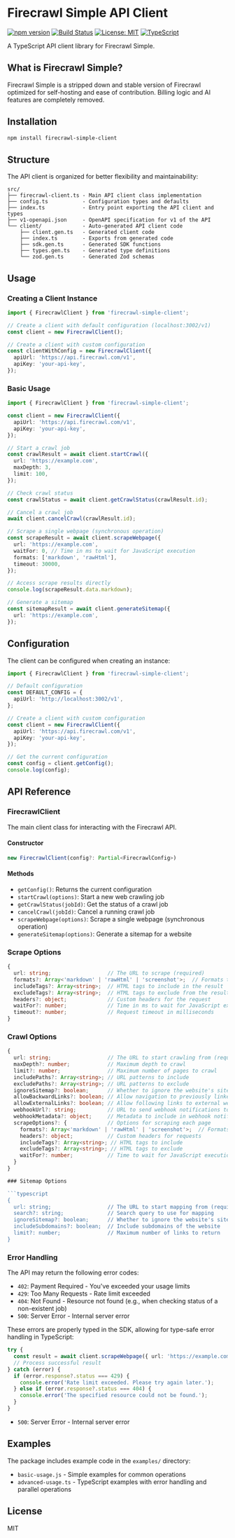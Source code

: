 # Firecrawl Simple API Client

[![npm version](https://img.shields.io/npm/v/firecrawl-simple-client.svg)](https://www.npmjs.com/package/firecrawl-simple-client)
[![Build Status](https://github.com/Sacode/firecrawl-simple-client/actions/workflows/ci.yml/badge.svg)](https://github.com/Sacode/firecrawl-simple-client/actions/workflows/ci.yml)
[![License: MIT](https://img.shields.io/badge/License-MIT-blue.svg)](https://opensource.org/licenses/MIT)
[![TypeScript](https://img.shields.io/badge/TypeScript-5.8%2B-blue)](https://www.typescriptlang.org/)

A TypeScript API client library for Firecrawl Simple.

## What is Firecrawl Simple?

Firecrawl Simple is a stripped down and stable version of Firecrawl optimized for self-hosting and ease of contribution. Billing logic and AI features are completely removed.

## Installation

```bash
npm install firecrawl-simple-client
```

## Structure

The API client is organized for better flexibility and maintainability:

```
src/
├── firecrawl-client.ts - Main API client class implementation
├── config.ts           - Configuration types and defaults
├── index.ts            - Entry point exporting the API client and types
├── v1-openapi.json     - OpenAPI specification for v1 of the API
└── client/             - Auto-generated API client code
    ├── client.gen.ts   - Generated client code
    ├── index.ts        - Exports from generated code
    ├── sdk.gen.ts      - Generated SDK functions
    ├── types.gen.ts    - Generated type definitions
    └── zod.gen.ts      - Generated Zod schemas
```

## Usage

### Creating a Client Instance

```typescript
import { FirecrawlClient } from 'firecrawl-simple-client';

// Create a client with default configuration (localhost:3002/v1)
const client = new FirecrawlClient();

// Create a client with custom configuration
const clientWithConfig = new FirecrawlClient({
  apiUrl: 'https://api.firecrawl.com/v1',
  apiKey: 'your-api-key',
});
```

### Basic Usage

```typescript
import { FirecrawlClient } from 'firecrawl-simple-client';

const client = new FirecrawlClient({
  apiUrl: 'https://api.firecrawl.com/v1',
  apiKey: 'your-api-key',
});

// Start a crawl job
const crawlResult = await client.startCrawl({
  url: 'https://example.com',
  maxDepth: 3,
  limit: 100,
});

// Check crawl status
const crawlStatus = await client.getCrawlStatus(crawlResult.id);

// Cancel a crawl job
await client.cancelCrawl(crawlResult.id);

// Scrape a single webpage (synchronous operation)
const scrapeResult = await client.scrapeWebpage({
  url: 'https://example.com',
  waitFor: 0, // Time in ms to wait for JavaScript execution
  formats: ['markdown', 'rawHtml'],
  timeout: 30000,
});

// Access scrape results directly
console.log(scrapeResult.data.markdown);

// Generate a sitemap
const sitemapResult = await client.generateSitemap({
  url: 'https://example.com',
});
```

## Configuration

The client can be configured when creating an instance:

```typescript
import { FirecrawlClient } from 'firecrawl-simple-client';

// Default configuration
const DEFAULT_CONFIG = {
  apiUrl: 'http://localhost:3002/v1',
};

// Create a client with custom configuration
const client = new FirecrawlClient({
  apiUrl: 'https://api.firecrawl.com/v1',
  apiKey: 'your-api-key',
});

// Get the current configuration
const config = client.getConfig();
console.log(config);
```

## API Reference

### FirecrawlClient

The main client class for interacting with the Firecrawl API.

#### Constructor

```typescript
new FirecrawlClient(config?: Partial<FirecrawlConfig>)
```

#### Methods

- `getConfig()`: Returns the current configuration
- `startCrawl(options)`: Start a new web crawling job
- `getCrawlStatus(jobId)`: Get the status of a crawl job
- `cancelCrawl(jobId)`: Cancel a running crawl job
- `scrapeWebpage(options)`: Scrape a single webpage (synchronous operation)
- `generateSitemap(options)`: Generate a sitemap for a website

### Scrape Options

```typescript
{
  url: string;                  // The URL to scrape (required)
  formats?: Array<'markdown' | 'rawHtml' | 'screenshot'>;  // Formats to include in the output
  includeTags?: Array<string>;  // HTML tags to include in the result
  excludeTags?: Array<string>;  // HTML tags to exclude from the result
  headers?: object;             // Custom headers for the request
  waitFor?: number;             // Time in ms to wait for JavaScript execution
  timeout?: number;             // Request timeout in milliseconds
}
```

### Crawl Options

````typescript
{
  url: string;                  // The URL to start crawling from (required)
  maxDepth?: number;            // Maximum depth to crawl
  limit?: number;               // Maximum number of pages to crawl
  includePaths?: Array<string>; // URL patterns to include
  excludePaths?: Array<string>; // URL patterns to exclude
  ignoreSitemap?: boolean;      // Whether to ignore the website's sitemap
  allowBackwardLinks?: boolean; // Allow navigation to previously linked pages
  allowExternalLinks?: boolean; // Allow following links to external websites
  webhookUrl?: string;          // URL to send webhook notifications to
  webhookMetadata?: object;     // Metadata to include in webhook notifications
  scrapeOptions?: {             // Options for scraping each page
    formats?: Array<'markdown' | 'rawHtml' | 'screenshot'>;  // Formats to include
    headers?: object;           // Custom headers for requests
    includeTags?: Array<string>; // HTML tags to include
    excludeTags?: Array<string>; // HTML tags to exclude
    waitFor?: number;           // Time to wait for JavaScript execution
  }
}

### Sitemap Options

```typescript
{
  url: string;                  // The URL to start mapping from (required)
  search?: string;              // Search query to use for mapping
  ignoreSitemap?: boolean;      // Whether to ignore the website's sitemap
  includeSubdomains?: boolean;  // Include subdomains of the website
  limit?: number;               // Maximum number of links to return
}
````

### Error Handling

The API may return the following error codes:

- `402`: Payment Required - You've exceeded your usage limits
- `429`: Too Many Requests - Rate limit exceeded
- `404`: Not Found - Resource not found (e.g., when checking status of a non-existent job)
- `500`: Server Error - Internal server error

These errors are properly typed in the SDK, allowing for type-safe error handling in TypeScript:

```typescript
try {
  const result = await client.scrapeWebpage({ url: 'https://example.com' });
  // Process successful result
} catch (error) {
  if (error.response?.status === 429) {
    console.error('Rate limit exceeded. Please try again later.');
  } else if (error.response?.status === 404) {
    console.error('The specified resource could not be found.');
  }
}
```

- `500`: Server Error - Internal server error

## Examples

The package includes example code in the `examples/` directory:

- `basic-usage.js` - Simple examples for common operations
- `advanced-usage.ts` - TypeScript examples with error handling and parallel operations

## License

MIT
